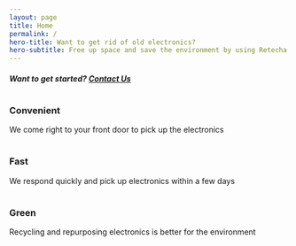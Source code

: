 ```yaml
---
layout: page
title: Home
permalink: /
hero-title: Want to get rid of old electronics?
hero-subtitle: Free up space and save the environment by using Retecha
---
```


<div class="fancy-card" id="hero-img-card">
    <h5>Want to get started? <a href="mailto:" alt="contact">Contact Us</a></h5>
</div>

<div class="container">
    <div class="row">
        <div class="col-sm">
            <div class="fancy-card">
                <div class="page-card-symbol">
                    <h1><i class="fas fa-thumbs-up"></i></h1>
                </div>
                <div class="page-card-title">
                    <h3>Convenient</h3>
                </div>
                <div class="page-card-description">
                    <p>
                        We come right to your front door to pick up the electronics
                    </p>
                </div>
            </div>
        </div>
        <div class="col-sm">
            <div class="fancy-card">
                <div class="page-card-symbol">
                    <h1><i class="fas fa-clock"></i></h1>
                </div>
                <div class="page-card-title">
                    <h3>Fast</h3>
                </div>
                <div class="page-card-description">
                    <p>
                        We respond quickly and pick up electronics within a few days
                    </p>
                </div>
            </div>
        </div>
        <div class="col-sm">
            <div class="fancy-card">
                <div class="page-card-symbol">
                    <h1><i class="fas fa-leaf"></i></h1>
                </div>
                <div class="page-card-title">
                    <h3>Green</h3>
                </div>
                <div class="page-card-description">
                    <p>
                        Recycling and repurposing electronics is better for the environment
                    </p>
                </div>
            </div>
        </div>
    </div>
</div>

